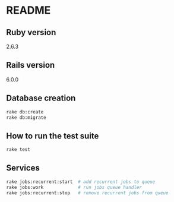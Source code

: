 # README

## Ruby version
2.6.3 

## Rails version
6.0.0

## Database creation
```bash
rake db:create
rake db:migrate
```

## How to run the test suite
```bash
rake test
```

## Services
```bash
rake jobs:recurrent:start  # add recurrent jobs to queue
rake jobs:work             # run jobs queue handler
rake jobs:recurrent:stop   # remove recurrent jobs from queue
```
